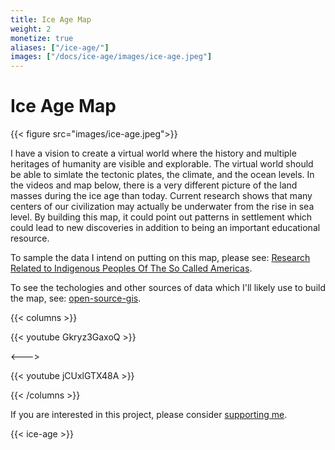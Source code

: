 ```yaml
---
title: Ice Age Map
weight: 2
monetize: true
aliases: ["/ice-age/"]
images: ["/docs/ice-age/images/ice-age.jpeg"]
---
```


# Ice Age Map

{{< figure src="images/ice-age.jpeg">}}

I have a vision to create a virtual world where the history and multiple heritages of humanity are visible and explorable. The virtual world should be able to simlate the tectonic plates, the climate, and the ocean levels. In the videos and map below, there is a very different picture of the land masses during the ice age than today. Current research shows that many centers of our civilization may actually be underwater from the rise in sea level. By building this map, it could point out patterns in settlement which could lead to new discoveries in addition to being an important educational resource.

To sample the data I intend on putting on this map, please see: [Research Related to Indigenous Peoples Of The So Called Americas](https://github.com/Cuauhtlatoatzin/indigenous-peoples-history/blob/master/README.md).

To see the techologies and other sources of data which I'll likely use to build the map, see: [open-source-gis](https://github.com/Cuauhtlatoatzin/open-source-gis/blob/master/README.md).

{{< columns >}}

{{< youtube Gkryz3GaxoQ >}}

<--->

{{< youtube jCUxlGTX48A >}}

{{< /columns >}}

If you are interested in this project, please consider [supporting me](/support-me/).

{{< ice-age >}}
